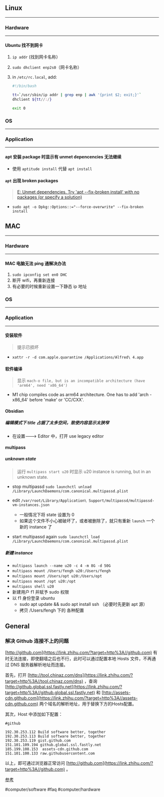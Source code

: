 ## Linux
---
### Hardware
---
####  Ubuntu 找不到网卡
1. `ip addr` (找到网卡名称）
2. `sudo dhclient enp2s0`（网卡名称）
3. in `/etc/rc.local`, add:

    ```bash
    #!/bin/bash
	
    tt=`/usr/sbin/ip addr | grep enp | awk '{print $2; exit;}'`
    dhclient ${tt//:/}
    
	exit 0
	
    ```

### OS
---
### Application
---
#### apt 安装 package 时显示有 unmet depencencies 无法继续
- 使用 `aptitude install` 代替 `apt install` 

#### `apt` 出现 broken packages
> [E: Unmet dependencies. Try 'apt --fix-broken install' with no packages (or specify a solution)](https://unix.stackexchange.com/questions/537546/e-unmet-dependencies-try-apt-fix-broken-install-with-no-packages-or-speci)

- `sudo apt -o Dpkg::Options::="--force-overwrite" --fix-broken install`

## MAC
---
### Hardware
---
#### MAC 电脑无法 ping 通解决办法
1. `sudo ipconfig set en0 DHC`
2. 断开 wifi，再重新连接
3. 有必要的时候重新设置一下静态 ip 地址
### OS
---
### Application
---
#### 安装软件
> 提示已损坏
- `xattr -r -d com.apple.quarantine /Applications/Alfred\ 4.app`

#### 软件编译
> 显示 `mach-o file, but is an incompatible architecture (have 'arm64', need 'x86_64')`

- M1 chip compiles code as arm64 architecture. One has to add 'arch -x86_64' before 'make' or 'CC/CXX'.

#### Obsidian
##### 编辑模式下 title 占据了太多空间，致使内容显示太狭窄
- 在设置---> Editor 中，打开 use legacy editor

#### multipass
##### unknown state
> 运行 `multipass start u20` 时显示 u20 instance is running, but in an unknown state.

- stop multipassd
`sudo launchctl unload /Library/LaunchDaemons/com.canonical.multipassd.plist`

- edit `/var/root/Library/Application\ Support/multipassd/multipassd-vm-instances.json`
  - 一般情况下将 state 设置为 0
  - 如果这个文件不小心被破坏了，或者被删除了，就只有重新 `launch` 一个新的 instance 了

- start multipassd again
`sudo launchctl load /Library/LaunchDaemons/com.canonical.multipassd.plist`

##### 新建 instance
- `multipass launch --name u20 -c 4 -m 8G -d 50G`
- `multipass mount /Users/fengh u20:/Users/fengh`
- `multipass mount /Users/opt u20:/Users/opt`
- `multipass mount /opt u20:/opt`
- `multipass shell u20`
- 新建用户 f1 并赋予 sudo 权限
- 以 f1 身份登录 ubuntu
  - sudo apt update &&  sudo apt install ssh （必要时先更新 apt 源）
  - 拷贝 /Users/fengh 下的 各种配置

## General
### 解决 Github 连接不上的问题

 [http://github.com](https://link.zhihu.com/?target=http%3A//github.com) 有时无法连接，即使翻墙之后也不行，此时可以通过配置本地 Hosts 文件，不再通过 DNS 服务器解析地址而连接。

首先，打开 [http://tool.chinaz.com/dns](https://link.zhihu.com/?target=http%3A//tool.chinaz.com/dns) ，查询 [http://github.global.ssl.fastly.net](https://link.zhihu.com/?target=http%3A//github.global.ssl.fastly.net) 和 [http://assets-cdn.github.com](https://link.zhihu.com/?target=http%3A//assets-cdn.github.com) 两个域名的解析地址，用于替换下方的Hosts配置。

其次，Host 中添加如下配置：

```text
#github

192.30.253.112 Build software better, together
192.30.253.113 Build software better, together
192.30.253.119 gist.github.com
151.101.109.194 github.global.ssl.fastly.net
185.199.108.153  assets-cdn.github.com
151.101.100.133 raw.githubusercontent.com
```

以上，即可通过浏览器正常访问 [http://github.com](https://link.zhihu.com/?target=http%3A//github.com) 。

 [参考](https://zhuanlan.zhihu.com/p/108898992?utm_source=wechat_session)

#computer/software
#faq
#computer/hardware
